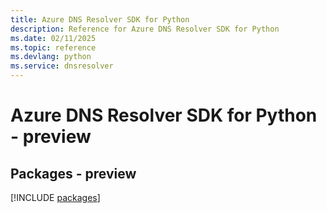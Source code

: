 ```yaml
---
title: Azure DNS Resolver SDK for Python
description: Reference for Azure DNS Resolver SDK for Python
ms.date: 02/11/2025
ms.topic: reference
ms.devlang: python
ms.service: dnsresolver
---
```

# Azure DNS Resolver SDK for Python - preview
## Packages - preview
[!INCLUDE [packages](dns-resolver-index.md)]